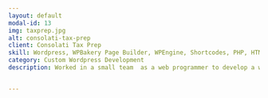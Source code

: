 ```yaml
---
layout: default
modal-id: 13
img: taxprep.jpg
alt: consolati-tax-prep
client: Consolati Tax Prep
skill: Wordpress, WPBakery Page Builder, WPEngine, Shortcodes, PHP, HTML, CSS, JavaScript, Plugin Development, Theme Customization
category: Custom Wordpress Development
description: Worked in a small team  as a web programmer to develop a website that showcases the services of a small tax preparation firm and illustrates the importance of personal and professional service. Received Bronze Award for 2020 Creative Awards presented by The Ad Club of Western Massachusetts.<br><br> Following are some specific tasks that I have worked on. <ul><li>Designed web pages using WPBakery Page Builder </li><li>Customized plugin development</li><li>Created shortcodes</li><li>Customized theme</li><li>Mobile Responsive Development for the site</li><li>Manage/Backup/Migrate website within WPEngine Dev, Staging, and Production</li></ul><br><button name="button2" onclick="window.open('https://consolatitax.com/')"> View Site</button>


---
```

